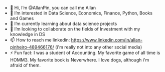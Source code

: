 - 👋 Hi, I’m @AllanPin, you can call me Allan
- 👀 I’m interested in Data Science, Economics, Finance, Python, Books and Games
- 🌱 I’m currently learning about data science projects
- 💞️ I’m looking to collaborate on the fields of Investment with my knowledge in DS
- 📫 How to reach me linkedin: https://www.linkedin.com/in/allan-pinheiro-489466176/ (i'm really not into any other social media)
- ⚡ Fun fact: I was a student of Accounting. My favorite game of all time is HOMM3. My favorite book is Neverwhere. I love dogs, although i'm afraid of them.

<!---
AllanPin/AllanPin is a ✨ special ✨ repository because its `README.md` (this file) appears on your GitHub profile.
You can click the Preview link to take a look at your changes.
--->
